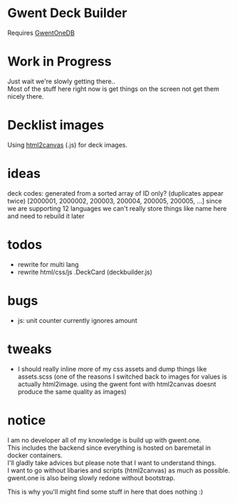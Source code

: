 # Gwent Deck Builder
Requires [GwentOneDB](https://github.com/teddybee-r/GwentOneDB "github.com/teddybee-r/GwentOneDB")  

# Work in Progress
Just wait we're slowly getting there..  
Most of the stuff here right now is get things on the screen not get them nicely there.

# Decklist images
Using [html2canvas](https://html2canvas.hertzen.com/ "html2canvas.hertzen.com") (.js) for deck images.


# ideas
deck codes: generated from a sorted array of ID only? (duplicates appear twice) [2000001, 2000002, 200003, 200004, 200005, 200005, ...]
since we are supporting 12 languages we can't really store things like name here and need to rebuild it later

# todos
- rewrite for multi lang
- rewrite html/css/js .DeckCard (deckbuilder.js)

# bugs
- js: unit counter currently ignores amount

# tweaks
- I should really inline more of my css assets and dump things like assets.scss (one of the reasons I switched back to images for values is actually html2image. using the gwent font with html2canvas doesnt produce the same quality as images)

# notice
I am no developer all of my knowledge is build up with gwent.one.  
This includes the backend since everything is hosted on baremetal in docker containers.  
I'll gladly take advices but please note that I want to understand things.  
I want to go without libaries and scripts (html2canvas) as much as possible.  
gwent.one is also being slowly redone without bootstrap.  

This is why you'll might find some stuff in here that does nothing :)